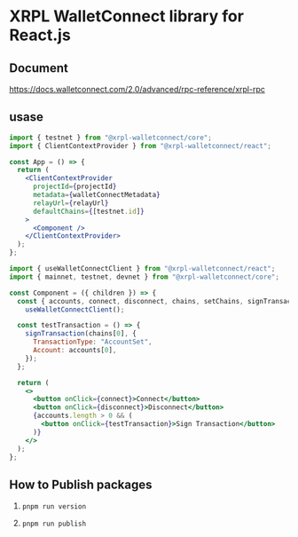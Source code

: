 # XRPL WalletConnect library for React.js

## Document

https://docs.walletconnect.com/2.0/advanced/rpc-reference/xrpl-rpc

## usase

```jsx
import { testnet } from "@xrpl-walletconnect/core";
import { ClientContextProvider } from "@xrpl-walletconnect/react";

const App = () => {
  return (
    <ClientContextProvider
      projectId={projectId}
      metadata={walletConnectMetadata}
      relayUrl={relayUrl}
      defaultChains={[testnet.id]}
    >
      <Component />
    </ClientContextProvider>
  );
};
```

```jsx
import { useWalletConnectClient } from "@xrpl-walletconnect/react";
import { mainnet, testnet, devnet } from "@xrpl-walletconnect/core";

const Component = ({ children }) => {
  const { accounts, connect, disconnect, chains, setChains, signTransaction } =
    useWalletConnectClient();

  const testTransaction = () => {
    signTransaction(chains[0], {
      TransactionType: "AccountSet",
      Account: accounts[0],
    });
  };

  return (
    <>
      <button onClick={connect}>Connect</button>
      <button onClick={disconnect}>Disconnect</button>
      {accounts.length > 0 && (
        <button onClick={testTransaction}>Sign Transaction</button>
      )}
    </>
  );
};
```

## How to Publish packages

1. `pnpm run version`

2. `pnpm run publish`
